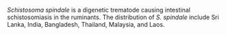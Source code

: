 *Schistosoma spindale* is a digenetic trematode causing intestinal schistosomiasis in the ruminants. The distribution of *S. spindale* include Sri Lanka, India, Bangladesh, Thailand, Malaysia, and Laos.
